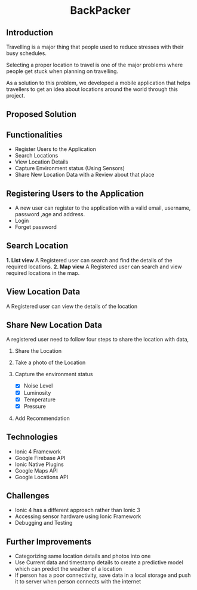 <h1 align="center">BackPacker<br>
</h1>


## Introduction
Travelling is a major thing that people used to reduce stresses with their busy schedules.

Selecting a proper location to travel is one of the major problems where people get stuck when planning on travelling.

As a solution to this problem, we developed a mobile application that helps travellers to get an idea about locations around the world through this project.

## Proposed Solution

## Functionalities

- Register Users to the Application
- Search Locations
- View Location Details
- Capture Environment status (Using Sensors)
- Share New Location Data with a Review about that place

## Registering Users to the Application

- A new user can register to the application with a valid email, username, password ,age and address.
- Login
- Forget password

## Search Location
 **1. List view**
 A Registered user can search and find the details of the required locations.
 **2. Map view**
 A Registered user can search and view required locations in the map.
 
## View Location Data
A Registered user can view the details of the location

## Share New Location Data
A registered user need to follow four steps to share the location with data,

1. Share the Location

2. Take a photo of the Location

3. Capture the environment status
	 - [x] Noise Level
	 - [x] Luminosity
	 - [x] Temperature
	 - [x] Pressure
4. Add Recommendation

## Technologies
- Ionic 4 Framework
- Google Firebase API
- Ionic Native Plugins
- Google Maps API
- Google Locations API
## Challenges
- Ionic 4 has a different approach rather than Ionic 3
- Accessing sensor hardware using Ionic Framework
- Debugging and Testing

## Further Improvements
- Categorizing same location details and photos into one
- Use Current data and timestamp details to create a predictive model which can predict the weather of a location
- If person has a poor connectivity, save data in a local storage and push it to server when person connects with the internet
<!--stackedit_data:
eyJoaXN0b3J5IjpbLTE5NTkzNTM5NTIsLTIxNDQ1Mzk3NDVdfQ
==
-->